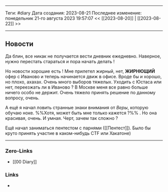 ___
Теги: #diary 
Дата создания: 2023-08-21
Последнее изменение: понедельник 21-го августа 2023 19:57:07
<< [[2023-08-20]] | [[2023-08-22]] >> 
___
## Новости

Да блин, все никак не получается вести дневник ежедневно. Наверное, нужно перестать стараться и пора начать делать !

Но новости хорошие есть ! Мне прилетел жирный, нет, **ЖИРНЮЩИЙ** офер с Иваново и теперь начинается движ в офисе. Вроде бы и хорошо, но плохо, ахахах. Очень много выборов тяжелых. Уходить с Юстаса или нет, переезжать ли в Иваново ? В Москве меня все равно больше ничего особо не держит. 
Очень тяжело принять решение по данному вопросу, очень.

А ещё я начал ловить странные знаки внимания от *Веры*, которую обучаю ноке. %%Хотя, может быть мне только кажется ?%% . Но она красивая, очень. И умная. Черт, зачем так сложно ?

Ещё начал заниматься пентестом с парнями ([[Пентест]]). Было бы круто принять участие в каком-нибудь CTF или Хакатоне)
___
### Zero-Links
- [[00 Diary]]

### Links
- 